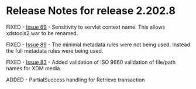 # Release Notes for release 2.202.8 #

FIXED - [Issue 69](https://bitbucket.org/iheos/toolkit2/issues/69) - 
Sensitivity to servlet context name. This allows xdstools2.war to be renamed.

FIXED - [Issue 89](https://bitbucket.org/iheos/toolkit2/issues/89) - 
The minimal metadata rules were not being used.  Instead the full metadata rules were being used.

FIXED - [Issue 83](https://bitbucket.org/iheos/toolkit2/issues/88) -
Added validation of ISO 9660 validation of file/path names for XDM media.

ADDED - PartialSuccess handling for Retrieve transaction